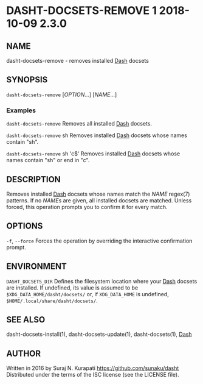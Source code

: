# DASHT-DOCSETS-REMOVE 1        2018-10-09                            2.3.0

## NAME

dasht-docsets-remove - removes installed [Dash] docsets

## SYNOPSIS

`dasht-docsets-remove` [*OPTION*...] [*NAME*...]

### Examples

`dasht-docsets-remove`
  Removes all installed [Dash] docsets.

`dasht-docsets-remove` sh
  Removes installed [Dash] docsets whose names contain "sh".

`dasht-docsets-remove` sh 'c$'
  Removes installed [Dash] docsets whose names contain "sh" or end in "c".

## DESCRIPTION

Removes installed [Dash] docsets whose names match the *NAME* regex(7)
patterns.  If no *NAME*s are given, all installed docsets are matched.
Unless forced, this operation prompts you to confirm it for every match.

## OPTIONS

`-f`, `--force`
  Forces the operation by overriding the interactive confirmation prompt.

## ENVIRONMENT

`DASHT_DOCSETS_DIR`
  Defines the filesystem location where your [Dash] docsets are installed.
  If undefined, its value is assumed to be `$XDG_DATA_HOME/dasht/docsets/`
  or, if `XDG_DATA_HOME` is undefined, `$HOME/.local/share/dasht/docsets/`.

## SEE ALSO

dasht-docsets-install(1), dasht-docsets-update(1), dasht-docsets(1), [Dash]

[Dash]: https://kapeli.com/dash

## AUTHOR

Written in 2016 by Suraj N. Kurapati <https://github.com/sunaku/dasht>
Distributed under the terms of the ISC license (see the LICENSE file).